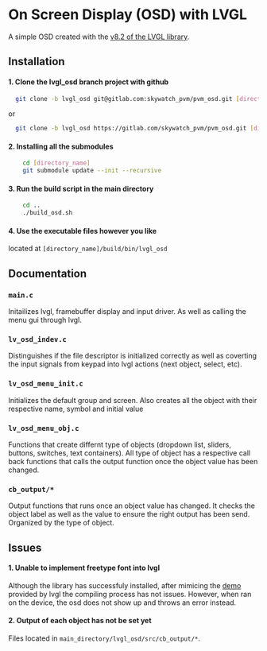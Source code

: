 
# On Screen Display (OSD) with LVGL

A simple OSD created with the [v8.2 of the LVGL library](https://docs.lvgl.io/8.2/).


## Installation

#### 1. Clone the lvgl_osd branch project with github

```bash
  git clone -b lvgl_osd git@gitlab.com:skywatch_pvm/pvm_osd.git [directory_name]
```
or
```bash
  git clone -b lvgl_osd https://gitlab.com/skywatch_pvm/pvm_osd.git [directory_name]
``` 
#### 2. Installing all the submodules

```bash
    cd [directory_name]
    git submodule update --init --recursive
```
#### 3. Run the build script in the main directory
```bash
    cd ..
    ./build_osd.sh
```
#### 4. Use the executable files however you like
located at `[directory_name]/build/bin/lvgl_osd`
## Documentation
### `main.c`
Initailizes lvgl, framebuffer display and input driver. As well as calling the menu gui through lvgl.
### `lv_osd_indev.c`
Distinguishes if the file descriptor is initialized correctly as well as coverting the input signals from keypad into lvgl actions (next object, select, etc).
### `lv_osd_menu_init.c`
Initializes the default group and screen. Also creates all the object with their respective name, symbol and initial value
### `lv_osd_menu_obj.c`
Functions that create differnt type of objects (dropdown list, sliders, buttons, switches, text containers). All type of object has a respective call back functions that calls the output function once the object value has been changed.
### `cb_output/*`
Output  functions that runs once an object value has changed. It checks the object label as well as the value to ensure the right output has been send. Organized by the type of object.
## Issues
#### 1. Unable to implement freetype font into lvgl
Although the library has successfuly installed, after mimicing the [demo](https://github.com/lvgl/lvgl/blob/e19410f8f8a256609da72cff549598e0df6fa4cf/examples/libs/freetype/lv_example_freetype_1.c) provided by lvgl the compiling process has not issues. However, when ran on the device, the osd does not show up and throws an error instead.
#### 2. Output of each object has not be set yet
Files located in `main_directory/lvgl_osd/src/cb_output/*`.